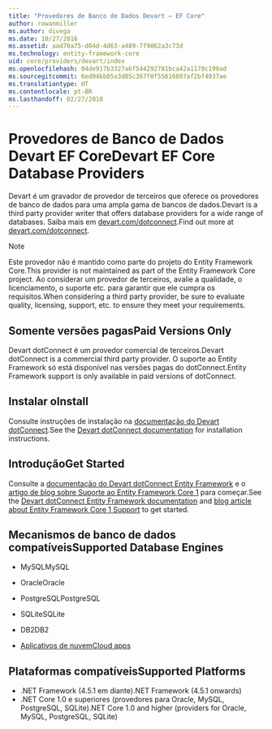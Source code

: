 ```yaml
---
title: "Provedores de Banco de Dados Devart – EF Core"
author: rowanmiller
ms.author: divega
ms.date: 10/27/2016
ms.assetid: aad70a75-d04d-4d63-a489-7f9062a3c73d
ms.technology: entity-framework-core
uid: core/providers/devart/index
ms.openlocfilehash: 04de917b3327a6f544292781bca42a1170c199ad
ms.sourcegitcommit: 6ed04bb05a3d05c367f0f55616807af2bf4037ae
ms.translationtype: HT
ms.contentlocale: pt-BR
ms.lasthandoff: 02/27/2018
---
```

# <a name="devart-ef-core-database-providers"></a><span data-ttu-id="23ce4-102">Provedores de Banco de Dados Devart EF Core</span><span class="sxs-lookup"><span data-stu-id="23ce4-102">Devart EF Core Database Providers</span></span>

<span data-ttu-id="23ce4-103">Devart é um gravador de provedor de terceiros que oferece os provedores de banco de dados para uma ampla gama de bancos de dados.</span><span class="sxs-lookup"><span data-stu-id="23ce4-103">Devart is a third party provider writer that offers database providers for a wide range of databases.</span></span> <span data-ttu-id="23ce4-104">Saiba mais em [devart.com/dotconnect](https://www.devart.com/dotconnect/).</span><span class="sxs-lookup"><span data-stu-id="23ce4-104">Find out more at [devart.com/dotconnect](https://www.devart.com/dotconnect/).</span></span>

> [!NOTE]  
> <span data-ttu-id="23ce4-105">Este provedor não é mantido como parte do projeto do Entity Framework Core.</span><span class="sxs-lookup"><span data-stu-id="23ce4-105">This provider is not maintained as part of the Entity Framework Core project.</span></span> <span data-ttu-id="23ce4-106">Ao considerar um provedor de terceiros, avalie a qualidade, o licenciamento, o suporte etc. para garantir que ele cumpra os requisitos.</span><span class="sxs-lookup"><span data-stu-id="23ce4-106">When considering a third party provider, be sure to evaluate quality, licensing, support, etc. to ensure they meet your requirements.</span></span>

## <a name="paid-versions-only"></a><span data-ttu-id="23ce4-107">Somente versões pagas</span><span class="sxs-lookup"><span data-stu-id="23ce4-107">Paid Versions Only</span></span>

<span data-ttu-id="23ce4-108">Devart dotConnect é um provedor comercial de terceiros.</span><span class="sxs-lookup"><span data-stu-id="23ce4-108">Devart dotConnect is a commercial third party provider.</span></span> <span data-ttu-id="23ce4-109">O suporte ao Entity Framework só está disponível nas versões pagas do dotConnect.</span><span class="sxs-lookup"><span data-stu-id="23ce4-109">Entity Framework support is only available in paid versions of dotConnect.</span></span>

## <a name="install"></a><span data-ttu-id="23ce4-110">Instalar o</span><span class="sxs-lookup"><span data-stu-id="23ce4-110">Install</span></span>

<span data-ttu-id="23ce4-111">Consulte instruções de instalação na [documentação do Devart dotConnect](https://www.devart.com/dotconnect/).</span><span class="sxs-lookup"><span data-stu-id="23ce4-111">See the [Devart dotConnect documentation](https://www.devart.com/dotconnect/) for installation instructions.</span></span>

## <a name="get-started"></a><span data-ttu-id="23ce4-112">Introdução</span><span class="sxs-lookup"><span data-stu-id="23ce4-112">Get Started</span></span>

<span data-ttu-id="23ce4-113">Consulte a [documentação do Devart dotConnect Entity Framework](https://www.devart.com/dotconnect/entityframework.html) e o [artigo de blog sobre Suporte ao Entity Framework Core 1](http://blog.devart.com/entity-framework-core-1-entity-framework-7-support.html) para começar.</span><span class="sxs-lookup"><span data-stu-id="23ce4-113">See the [Devart dotConnect Entity Framework documentation](https://www.devart.com/dotconnect/entityframework.html) and [blog article about Entity Framework Core 1 Support](http://blog.devart.com/entity-framework-core-1-entity-framework-7-support.html) to get started.</span></span>

## <a name="supported-database-engines"></a><span data-ttu-id="23ce4-114">Mecanismos de banco de dados compatíveis</span><span class="sxs-lookup"><span data-stu-id="23ce4-114">Supported Database Engines</span></span>

* <span data-ttu-id="23ce4-115">MySQL</span><span class="sxs-lookup"><span data-stu-id="23ce4-115">MySQL</span></span>

* <span data-ttu-id="23ce4-116">Oracle</span><span class="sxs-lookup"><span data-stu-id="23ce4-116">Oracle</span></span>

* <span data-ttu-id="23ce4-117">PostgreSQL</span><span class="sxs-lookup"><span data-stu-id="23ce4-117">PostgreSQL</span></span>

* <span data-ttu-id="23ce4-118">SQLite</span><span class="sxs-lookup"><span data-stu-id="23ce4-118">SQLite</span></span>

* <span data-ttu-id="23ce4-119">DB2</span><span class="sxs-lookup"><span data-stu-id="23ce4-119">DB2</span></span>

* [<span data-ttu-id="23ce4-120">Aplicativos de nuvem</span><span class="sxs-lookup"><span data-stu-id="23ce4-120">Cloud apps</span></span>](https://www.devart.com/dotconnect/#cloud)

## <a name="supported-platforms"></a><span data-ttu-id="23ce4-121">Plataformas compatíveis</span><span class="sxs-lookup"><span data-stu-id="23ce4-121">Supported Platforms</span></span>

* <span data-ttu-id="23ce4-122">.NET Framework (4.5.1 em diante)</span><span class="sxs-lookup"><span data-stu-id="23ce4-122">.NET Framework (4.5.1 onwards)</span></span>
* <span data-ttu-id="23ce4-123">.NET Core 1.0 e superiores (provedores para Oracle, MySQL, PostgreSQL, SQLite)</span><span class="sxs-lookup"><span data-stu-id="23ce4-123">.NET Core 1.0 and higher (providers for Oracle, MySQL, PostgreSQL, SQLite)</span></span>

